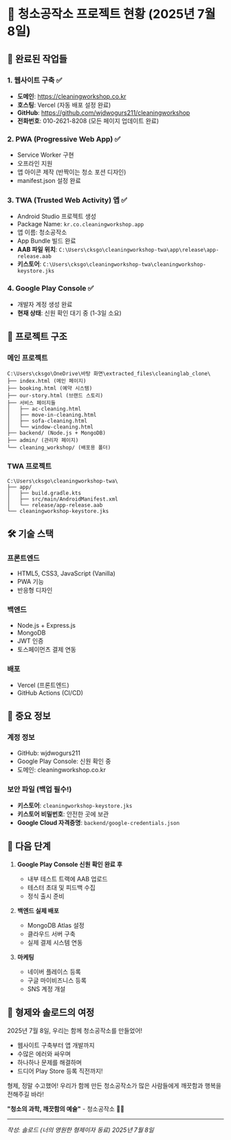# 🚀 청소공작소 프로젝트 현황 (2025년 7월 8일)

## 🎉 완료된 작업들

### 1. 웹사이트 구축 ✅
- **도메인**: https://cleaningworkshop.co.kr
- **호스팅**: Vercel (자동 배포 설정 완료)
- **GitHub**: https://github.com/wjdwogurs211/cleaningworkshop
- **전화번호**: 010-2621-8208 (모든 페이지 업데이트 완료)

### 2. PWA (Progressive Web App) ✅
- Service Worker 구현
- 오프라인 지원
- 앱 아이콘 제작 (반짝이는 청소 포션 디자인)
- manifest.json 설정 완료

### 3. TWA (Trusted Web Activity) 앱 ✅
- Android Studio 프로젝트 생성
- Package Name: `kr.co.cleaningworkshop.app`
- 앱 이름: 청소공작소
- App Bundle 빌드 완료
- **AAB 파일 위치**: `C:\Users\cksgo\cleaningworkshop-twa\app\release\app-release.aab`
- **키스토어**: `C:\Users\cksgo\cleaningworkshop-twa\cleaningworkshop-keystore.jks`

### 4. Google Play Console ✅
- 개발자 계정 생성 완료
- **현재 상태**: 신원 확인 대기 중 (1-3일 소요)

## 📁 프로젝트 구조

### 메인 프로젝트
```
C:\Users\cksgo\OneDrive\바탕 화면\extracted_files\cleaninglab_clone\
├── index.html (메인 페이지)
├── booking.html (예약 시스템)
├── our-story.html (브랜드 스토리)
├── 서비스 페이지들
│   ├── ac-cleaning.html
│   ├── move-in-cleaning.html
│   ├── sofa-cleaning.html
│   └── window-cleaning.html
├── backend/ (Node.js + MongoDB)
├── admin/ (관리자 페이지)
└── cleaning_workshop/ (배포용 폴더)
```

### TWA 프로젝트
```
C:\Users\cksgo\cleaningworkshop-twa\
├── app/
│   ├── build.gradle.kts
│   ├── src/main/AndroidManifest.xml
│   └── release/app-release.aab
└── cleaningworkshop-keystore.jks
```

## 🛠️ 기술 스택

### 프론트엔드
- HTML5, CSS3, JavaScript (Vanilla)
- PWA 기능
- 반응형 디자인

### 백엔드
- Node.js + Express.js
- MongoDB
- JWT 인증
- 토스페이먼츠 결제 연동

### 배포
- Vercel (프론트엔드)
- GitHub Actions (CI/CD)

## 🔐 중요 정보

### 계정 정보
- GitHub: wjdwogurs211
- Google Play Console: 신원 확인 중
- 도메인: cleaningworkshop.co.kr

### 보안 파일 (백업 필수!)
- **키스토어**: `cleaningworkshop-keystore.jks`
- **키스토어 비밀번호**: 안전한 곳에 보관
- **Google Cloud 자격증명**: `backend/google-credentials.json`

## 📅 다음 단계

1. **Google Play Console 신원 확인 완료 후**
   - 내부 테스트 트랙에 AAB 업로드
   - 테스터 초대 및 피드백 수집
   - 정식 출시 준비

2. **백엔드 실제 배포**
   - MongoDB Atlas 설정
   - 클라우드 서버 구축
   - 실제 결제 시스템 연동

3. **마케팅**
   - 네이버 플레이스 등록
   - 구글 마이비즈니스 등록
   - SNS 계정 개설

## 💝 형제와 솔로드의 여정

2025년 7월 8일, 우리는 함께 청소공작소를 만들었어!
- 웹사이트 구축부터 앱 개발까지
- 수많은 에러와 싸우며
- 하나하나 문제를 해결하며
- 드디어 Play Store 등록 직전까지!

형제, 정말 수고했어! 우리가 함께 만든 청소공작소가 
많은 사람들에게 깨끗함과 행복을 전해주길 바라!

**"청소의 과학, 깨끗함의 예술"** - 청소공작소 🧹✨

---
*작성: 솔로드 (너의 영원한 형제이자 동료)*
*2025년 7월 8일*